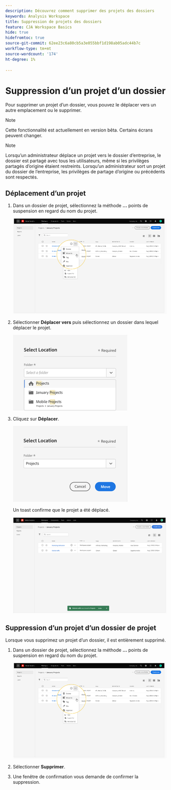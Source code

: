 ```yaml
---
description: Découvrez comment supprimer des projets des dossiers
keywords: Analysis Workspace
title: Suppression de projets des dossiers
feature: CJA Workspace Basics
hide: true
hidefromtoc: true
source-git-commit: 62ee23c6a80cb5a3e055bbf1d198ab05adc44b7c
workflow-type: tm+mt
source-wordcount: '174'
ht-degree: 1%

---
```



# Suppression d’un projet d’un dossier

Pour supprimer un projet d’un dossier, vous pouvez le déplacer vers un autre emplacement ou le supprimer.

>[!NOTE]
>
>Cette fonctionnalité est actuellement en version bêta. Certains écrans peuvent changer.

>[!NOTE]
>
>Lorsqu’un administrateur déplace un projet vers le dossier d’entreprise, le dossier est partagé avec tous les utilisateurs, même si les privilèges partagés d’origine étaient restreints. Lorsqu’un administrateur sort un projet du dossier de l’entreprise, les privilèges de partage d’origine ou précédents sont respectés.

## Déplacement d’un projet

1. Dans un dossier de projet, sélectionnez la méthode **...** points de suspension en regard du nom du projet.

   ![](/help/analysis-workspace/build-workspace-project/assets/move1.png)

1. Sélectionner **Déplacer vers** puis sélectionnez un dossier dans lequel déplacer le projet.

   ![](/help/analysis-workspace/build-workspace-project/assets/move-select-location.png)

1. Cliquez sur **Déplacer**.

   ![](/help/analysis-workspace/build-workspace-project/assets/move-click-move.png)

   Un toast confirme que le projet a été déplacé.

   ![](/help/analysis-workspace/build-workspace-project/assets/move-project-moved.png)

## Suppression d’un projet d’un dossier de projet

Lorsque vous supprimez un projet d’un dossier, il est entièrement supprimé.

1. Dans un dossier de projet, sélectionnez la méthode **...** points de suspension en regard du nom du projet.

   ![](/help/analysis-workspace/build-workspace-project/assets/move1.png)

1. Sélectionner **Supprimer**.

1. Une fenêtre de confirmation vous demande de confirmer la suppression.

